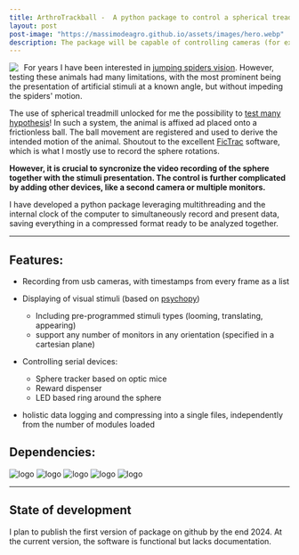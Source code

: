```yaml
---
title: ArthroTrackball -  A python package to control a spherical treadmill for walking arthropods
layout: post
post-image: "https://massimodeagro.github.io/assets/images/hero.webp"
description: The package will be capable of controlling cameras (for experiment recording), displays (for stimuli presentation), devices (for recording trackball, reward dispenser). These are timed and syncronized.
---
```


<img style="float: left; max-width:500px;   margin-right: 10px; " src="https://massimodeagro.github.io/assets/images/hero.webp">

For years I have been interested in [jumping spiders vision](https://massimodeagro.github.io/blog/SpiderVision). However, testing these animals had many limitations, with the most prominent being the presentation of artificial stimuli at a known angle, but without impeding the spiders' motion.

The use of spherical treadmill unlocked for me the possibility to [test many hypothesis](https://massimodeagro.github.io/publications)! In such a system, the animal is affixed ad placed onto a frictionless ball. The ball movement are registered and used to derive the intended motion of the animal. Shoutout to the excellent [FicTrac](https://github.com/rjdmoore/fictrac) software, which is what I mostly use to record the sphere rotations.

**However, it is crucial to syncronize the video recording of the sphere together with the stimuli presentation. The control is further complicated by adding other devices, like a second camera or multiple monitors.**

I have developed a python package leveraging multithreading and the internal clock of the computer to simultaneously record and present data, saving everything in a compressed format ready to be analyzed together.

- - -

## Features:
- Recording from usb cameras, with timestamps from every frame as a list

- Displaying of visual stimuli (based on [psychopy](https://www.psychopy.org/))

  - Including pre-programmed stimuli types (looming, translating, appearing)
  - support any number of monitors in any orientation (specified in a cartesian plane)

- Controlling serial devices:

  - Sphere tracker based on optic mice
  - Reward dispenser
  - LED based ring around the sphere

- holistic data logging and compressing into a single files, independently from the number of modules loaded

## Dependencies:
![logo](https://img.shields.io/badge/numpy-required-brightgreen "numpy")
![logo](https://img.shields.io/badge/scipy-required-brightgreen "scipy")
![logo](https://img.shields.io/badge/opencv-cameras-yellow "opencv")
![logo](https://img.shields.io/badge/pyserial-devices-yellow "pyserial")
![logo](https://img.shields.io/badge/psychopy-stimuli-yellow "psychopy")

- - -

## State of development
I plan to publish the first version of package on github by the end 2024. At the current version, the software is functional but lacks documentation. 
